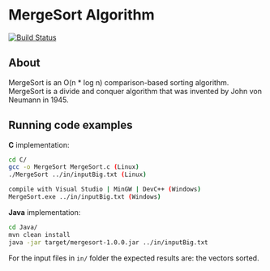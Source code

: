 MergeSort Algorithm
===================
[![Build Status](https://secure.travis-ci.org/bogcon/AlgorithmsAndApplications.png?branch=master)](http://travis-ci.org/bogcon/AlgorithmsAndApplications)

About
------------
MergeSort is an O(n * log n) comparison-based sorting algorithm.
MergeSort is a divide and conquer algorithm that was invented by John von Neumann in 1945.

Running code examples
------------
**C** implementation:
```sh
cd C/
gcc -o MergeSort MergeSort.c (Linux)
./MergeSort ../in/inputBig.txt (Linux)

compile with Visual Studio | MinGW | DevC++ (Windows)
MergeSort.exe ../in/inputBig.txt (Windows)
```

**Java** implementation:
```sh
cd Java/
mvn clean install
java -jar target/mergesort-1.0.0.jar ../in/inputBig.txt
```

For the input files in `in/` folder the expected results are: the vectors sorted.
